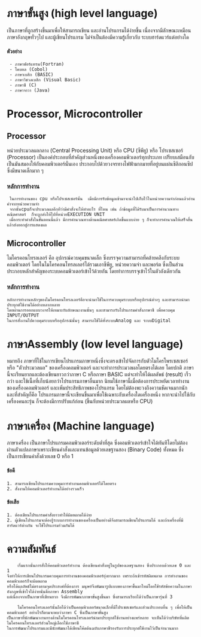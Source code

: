 # ภาษาขั้นสูง (high level language)
   เป็นภาษาที่ถูกสร้างขึ้นมาเพื่อให้สามารถเขียน และอ่านโปรแกรมได้ง่ายขึ้น เนื่องจากมีลักษณะเหมือนภาษาอังกฤษทั่วๆไป และผู้เขียนโปรแกรม ไม่จำเป็นต้องมีความรู้เกี่ยวกับ ระบบฮาร์ดแวร์แต่อย่างใด
#### ตัวอย่าง
     - ภาษาฟอร์แทรน(Fortran)
     - โคบอล (Cobol)
     - ภาษาเบสิก (BASIC) 
     - ภาษาวิชวลเบสิก (Visual Basic)
     - ภาษาซี (C)
     - ภาษาจาวา (Java)
     
 # Processor, Microcontroller
 ## Processor
   หน่วยประมวลผลกลาง (Central Processing Unit) หรือ CPU (ซีพียู) หรือ โปรเซสเซอร์ (Processor) เป็นองค์ประกอบที่สำคัญส่วนหนึ่งของเครื่องคอมพิวเตอร์ทุกประเภท เปรียบเสมือนกับเป็นมันสมองให้กับคอมพิวเตอร์นั่นเอง ประกอบไปด้วยวงจรทางไฟฟ้ามากมายที่อยู่บนแผ่นซิลิกอนซิปซึ่งมีขนาดเล็กมาก ๆ
 ### หลักการทำงาน
     ในการทำงานของ cpu หรือโปรเซสเซอร์นั้น  เมื่อมีการรับข้อมูลเข้ามาจะนำไปเก็บไว้ในหน่วยความจำก่อนแล้วอ่านค่าจากหน่วยความจำ
     จากนั้นcpuก็จะประมวลผลอีกทีว่ามีคำสั่งจะให้ทำอะไร ที่ไหน เช่น ถ้าข้อมูลที่ได้รับมาเป็นการคำนวณทางคณิตศาสตร์  ก็จะถูกส่งให้ไปที่หน่วยEXECUTION UNIT 
     เมื่อกระทำคำสั่งในขั้นตอนนี้แล้ว มีการคำนวณทางด้านคณิตศาสตร์เกิดขึ้นแบบง่าย ๆ ก็จะทำการคำนวณให้เสร็จสิ้น แล้วส่งออกสู่การแสดงผล
 ## Microcontroller
   ไมโครคอนโทรลเลอร์ คือ อุปกรณ์ควบคุมขนาดเล็ก ซึ่งบรรจุความสามารถที่คล้ายคลึงกับระบบคอมพิวเตอร์ โดยในไมโครคอนโทรลเลอร์ได้รวมเอาซีพียู, หน่วยความจำ และพอร์ต ซึ่งเป็นส่วนประกอบหลักสำคัญของระบบคอมพิวเตอร์เข้าไว้ด้วยกัน โดยทำการบรรจุเข้าไว้ในตัวถังเดียวกัน
 ### หลักการทำงาน
    หลักการทำงานหลักๆของไมโครคอนโทรลเลอร์คือจะนำมาใช้ในการควบคุมระบบหรืออุปกรณ์ต่างๆ และสามารถนำมาประยุกต์ใช้งานได้อย่างหลากหลาย
    โดยผ่านการออกแบบวงจรให้เหมาะกับลักษณะงานนั้นๆ และสามารถรับโปรแกรมคำสั่งภาษาซี เพื่อควบคุม INPUT/OUTPUT 
    ในการสั่งงานไปควบคุมระบบหรืออุปกรณ์นั้นๆ สามารถใช้ได้ทั้งระบบAnalog และ ระบบDigital
    
 # ภาษาAssembly (low level language)
 หมายถึง ภาษาที่ใช้ในการเขียนโปรแกรมภาษาหนึ่งซึ่งจะตรงเข้าไปจัดการกับตัวไมโครโพรเซสเซอร์ หรือ "ตัวประมวลผล" ของเครื่องคอมพิวเตอร์ และจะทำการประมวลผลโดยตรงได้เลย โดยปกติ ภาษานี้จะเรียนยากและต้องเขียนยาวกว่าภาษา C หรือภาษา BASIC แต่จะทำให้ได้ผลลัพธ์ (result) เร็วกว่า และใช้เนื้อที่เก็บน้อยกว่าโปรแกรมภาษาอื่นมาก นิยมใช้ภาษานี้เมื่อต้องการประหยัดเวลาทำงานของเครื่องคอมพิวเตอร์ และเพิ่มประสิทธิภาพของโปรแกรม โดยไม่ต้องพะวงถึงความชัดเจนมากนัก และที่สำคัญก็คือ โปรแกรมภาษานี้จะเขียนขึ้นมาเพื่อใช้เฉพาะกับเครื่องใดเครื่องหนึ่ง หากจะนำไปใช้กับเครื่องคนละรุ่น ก็จะต้องมีการปรับแก้ก่อน (ขึ้นกับหน่วยประมวลผลหรือ CPU)
 
 # ภาษาเครื่อง (Machine language)
 ภาษาเครื่อง เป็นภาษาโปรแกรมคอมพิวเตอร์ระดับต่ำที่สุด ซึ่งคอมพิวเตอร์เข้าใจได้ทันทีโดยไม่ต้องผ่านตัวแปลภาษาเพราะเขียนคำสั่งและแทนข้อมูลด้วยเลขฐานสอง (Binary Code) ทั้งหมด ซึ่งเป็นการเขียนคำสั่งด้วยเลข 0 หรือ 1
 #### ข้อดี
    1. สามารถเขียนโปรแกรมควบคุมการทำงานคอมพิวเตอร์ได้โดยตรง
    2. สั่งงานให้คอมพิวเตอร์ทำงานได้อย่างรวดเร็ว
 #### ข้อเสีย
    1. ต้องเขียนโปรแกรมคำสั่งยาวทำให้ผิดพลาดได้ง่าย
    2. ผู้เขียนโปรแกรมจะต้องรู้ระบบการทำงานของเครื่องเป็นอย่างดีจึงสามารถเขียนโปรแกรมได้ และถ้าเครื่องที่มีฮาร์ดแวร์ต่างกัน จะใช้โปรแกรมร่วมกันได้
    
# ความสัมพันธ์
        เริ่มแรกนั้นการสั่งให้คอมพิวเตอร์ทำงาน ต้องเขียนคำสั่งอยู่ในรูปของเลขฐานสอง ซึ่งประกอบด้วยเลข 0 และ 1 
    จึงทำให้การเขียนโปรแกรมควบคุมการทำงานของคอมพิวเตอร์ยุ่งยากมาก เพราะถ้าเข้ารหัสผิดพลาด การทำงานของคอมพิวเตอร์ก็จะผิดพลาด 
    หรือได้ผลลัพธ์ไม่ตรงตามจุดประสงค์ที่ต้องการ มนุษย์จึงพัฒนารูปแบบของภาษาขึ้นมาใหม่โดยใช้รหัสข้อความในภาษาอังกฤษที่เข้าใจได้ง่ายนั่นคือภาษา Assembly
    แต่เนื่องจากเป็นภาษาที่เขียนยาก จึงมีการพัฒนาภาษาขั้นสูงขึ้นมา ซึ่งสามารถเรียกได้ว่าเป็นภาษารุ่นที่ 3 
    
        ไมโครคอนโทรลเลอร์นั้นถือได้ว่าเป็นคอมพิวเตอร์ขนาดเล็กที่มีโปรเซสเซอร์และส่วนประกอบอื่น ๆ เพื่อให้เป็นคอมพิวเตอร์ อย่างไรก็ตามจะพบว่าภาษา C ซึ่งเป็นภาษาขั้นสูง
    เป็นภาษาที่นักพัฒนางานทางด้านไมโครคอนโทรลเลอร์นำมาประยุกต์ใช้งานอย่างแพร่หลาย จะเห็นได้ว่าบริษัทที่ผลิตไมโครคอนโทรลเลอร์ส่วนใหญ่เลือกใช้ภาษาซี
    ในการพัฒนาโปรแกรมและมีนักพัฒนาได้เขียนโค้ดต้นฉบับภาษาซีรองรับการประยุกต์ใช้งานไว้เป็นจำนวนมาก
